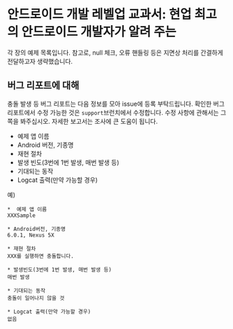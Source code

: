# 안드로이드 개발 레벨업 교과서: 현업 최고의 안드로이드 개발자가 알려 주는

각 장의 예제 목록입니다.
참고로, null 체크, 오류 핸들링 등은 지면상 처리를 간결하게 전달하고자 생략했습니다.

## 버그 리포트에 대해

충돌 발생 등 버그 리포트는  다음 정보를 모아 issue에 등록 부탁드립니다.
확인한 버그 리포트에서 수정 가능한 것은 `support`브런치에서 수정합니다.
수정 사항에 관해서는 그 쪽을 봐주십시오.
자세한 보고서는 조사에 큰 도움이 됩니다.

* 예제 앱 이름
* Android 버전, 기종명
* 재현 절차
* 발생 빈도(3번에 1번 발생, 매번 발생 등)
* 기대되는 동작
* Logcat 출력(만약 가능할 경우)

예)
```
*  예제 앱 이름
XXXSample

* Android버전, 기종명
6.0.1, Nexus 5X

* 재현 절차
XXX를 실행하면 충돌합니다.

* 발생빈도(3번에 1번 발생, 매번 발생 등)
매번 발생

* 기대되는 동작
충돌이 일어나지 않을 것

* Logcat 출력(만약 가능할 경우)
없음
```
